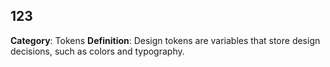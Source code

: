 ## 123
**Category**: Tokens
**Definition**: Design tokens are variables that store design decisions, such as colors and typography.

